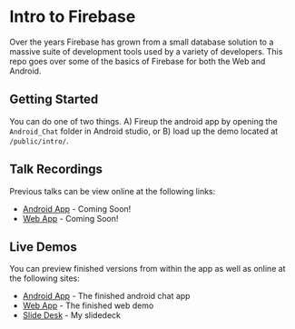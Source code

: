 # Intro to Firebase

Over the years Firebase has grown from a small database solution to a massive suite of development tools used by a variety of developers. This repo goes over some of the basics of Firebase for both the Web and Android. 

## Getting Started

You can do one of two things. A) Fireup the android app by opening the `Android_Chat` folder in Android studio, or B) load up the demo located at `/public/intro/`.

## Talk Recordings

Previous talks can be view online at the following links:

* [Android App](https://play.google.com/store/apps/details?id=xyz.brenden.firebase101) - Coming Soon!
* [Web App](https://firebase.brenden.xyz/intro/) - Coming Soon!

## Live Demos

You can preview finished versions from within the app as well as online at the following sites:

* [Android App](https://play.google.com/store/apps/details?id=xyz.brenden.firebase101) - The finished android chat app
* [Web App](https://firebase.brenden.xyz/intro/) - The finished web demo
* [Slide Desk](https://firebase.brenden.xyz/intro/slides/) - My slidedeck
